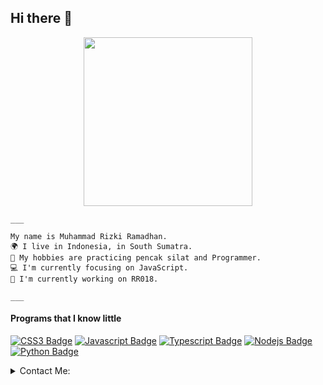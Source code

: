 ## Hi there 👋

<p align="center">
<img src="https://h.top4top.io/p_3085i0fdm4.jpg" width="270" height="270"/>
</p>


```
___

My name is Muhammad Rizki Ramadhan.
🌍 I live in Indonesia, in South Sumatra.
🥋 My hobbies are practicing pencak silat and Programmer.
💻 I'm currently focusing on JavaScript.
🚀 I'm currently working on RR018.

___
```


#### Programs that I know little

<!-- TODO: Make technologies links takes you to repositories -->

[![CSS3 Badge](https://img.shields.io/badge/-css3-black?style=for-the-badge&logo=css3)](#) [![Javascript Badge](https://img.shields.io/badge/-Javascript-black?style=for-the-badge&logo=javascript)](#) [![Typescript Badge](https://img.shields.io/badge/-Typescript-black?style=for-the-badge&logo=typescript)](#) [![Nodejs Badge](https://img.shields.io/badge/-Nodejs-black?style=for-the-badge&logo=node.js)](#) 
[![Python Badge](https://img.shields.io/badge/-Python-black?style=for-the-badge&logo=python)](#)


<details>
<summary>
  Contact Me:
</summary>
  
<br>
<a href="https://www.instagram.com/rizkii.018" target="_blank"><img src="https://img.shields.io/badge/Instagram-%23E4405F.svg?&style=flat-square&logo=instagram&logoColor=white" alt="Instagram"></a>
<a href="rizkiramadhan281878@gmail.com" target="_blank"><img src="https://img.shields.io/badge/Gmail-D14836?style=flat-square&logo=gmail&logoColor=white" alt="Gmail"></a>


</details>
